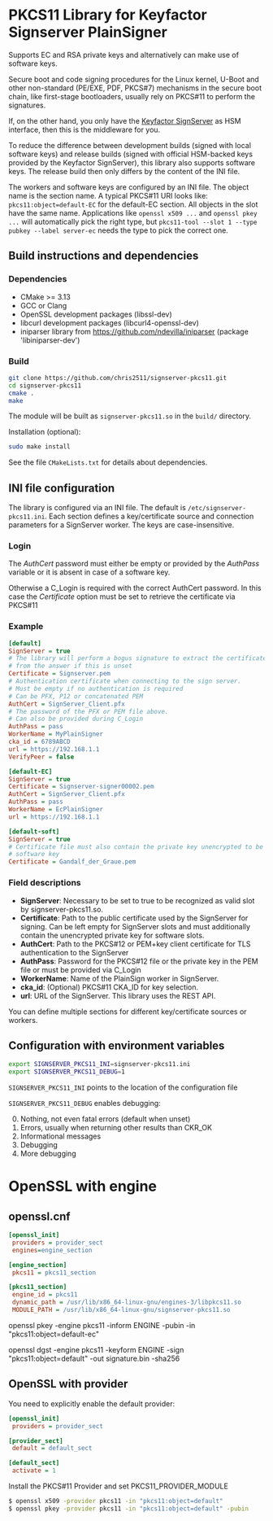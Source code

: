 # PKCS11 Library for Keyfactor Signserver PlainSigner

Supports EC and RSA private keys and alternatively can
make use of software keys.

Secure boot and code signing procedures for the Linux kernel,
U-Boot and other non-standard (PE/EXE, PDF, PKCS#7) mechanisms
in the secure boot chain, like first-stage bootloaders, usually
rely on PKCS#11 to perform the signatures.

If, on the other hand, you only have the
[Keyfactor SignServer](https://docs.keyfactor.com/signserver/latest/)
as HSM interface, then this is the middleware for you.

To reduce the difference between development builds (signed with local software keys)
and release builds (signed with official HSM-backed keys provided by the Keyfactor SignServer), this library also supports software keys.
The release build then only differs by the content of the INI file.

The workers and software keys are configured by an INI file. The object name is the
section name. A typical PKCS#11 URI looks like: `pkcs11:object=default-EC` for the default-EC section. All objects in the slot have the same name.
Applications like `openssl x509 ...` and `openssl pkey ...` will automatically pick
the right type, but `pkcs11-tool --slot 1 --type pubkey --label server-ec`
needs the type to pick the correct one.

## Build instructions and dependencies

### Dependencies

- CMake >= 3.13
- GCC or Clang
- OpenSSL development packages (libssl-dev)
- libcurl development packages (libcurl4-openssl-dev)
- iniparser library from https://github.com/ndevilla/iniparser (package 'libiniparser-dev')

### Build

```bash
git clone https://github.com/chris2511/signserver-pkcs11.git
cd signserver-pkcs11
cmake .
make
```

The module will be built as `signserver-pkcs11.so` in the `build/` directory.

Installation (optional):
```bash
sudo make install
```

See the file `CMakeLists.txt` for details about dependencies.

## INI file configuration

The library is configured via an INI file.
The default is `/etc/signserver-pkcs11.ini`.
Each section defines a key/certificate source and connection parameters for a SignServer worker.
The keys are case-insensitive.

### Login

The *AuthCert* password must either be empty or provided by the *AuthPass* variable or
it is absent in case of a software key.

Otherwise a C_Login is required with the correct AuthCert password.
In this case the *Certificate* option must be set to retrieve the certificate via PKCS#11

### Example

```ini
[default]
SignServer = true
# The library will perform a bogus signature to extract the certificate
# from the answer if this is unset
Certificate = Signserver.pem
# Authentication certificate when connecting to the sign server.
# Must be empty if no authentication is required
# Can be PFX, P12 or concatenated PEM
AuthCert = SignServer_Client.pfx
# The password of the PFX or PEM file above.
# Can also be provided during C_Login
AuthPass = pass
WorkerName = MyPlainSigner
cka_id = 6789ABCD
url = https://192.168.1.1
VerifyPeer = false

[default-EC]
SignServer = true
Certificate = Signserver-signer00002.pem
AuthCert = SignServer_Client.pfx
AuthPass = pass
WorkerName = EcPlainSigner
url = https://192.168.1.1

[default-soft]
SignServer = true
# Certificate file must also contain the private key unencrypted to be usable as
# software key
Certificate = Gandalf_der_Graue.pem
```

### Field descriptions

- **SignServer**: Necessary to be set to true to be recognized as valid slot by
    signserver-pkcs11.so.
- **Certificate**: Path to the public certificate used by the SignServer for signing.
    Can be left empty for SignServer slots and must additionally contain the unencrypted private key
    for software slots.
- **AuthCert**: Path to the PKCS#12 or PEM+key client certificate for TLS authentication to the SignServer
- **AuthPass**: Password for the PKCS#12 file or the private key in the PEM file or must be provided via C_Login
- **WorkerName**: Name of the PlainSign worker in SignServer.
- **cka_id**: (Optional) PKCS#11 CKA\_ID for key selection.
- **url**: URL of the SignServer. This library uses the REST API.

You can define multiple sections for different key/certificate sources or workers.

## Configuration with environment variables

```bash
export SIGNSERVER_PKCS11_INI=signserver-pkcs11.ini
export SIGNSERVER_PKCS11_DEBUG=1
```

`SIGNSERVER_PKCS11_INI` points to the location of the configuration file

`SIGNSERVER_PKCS11_DEBUG` enables debugging:

 0) Nothing, not even fatal errors (default when unset)
 1) Errors, usually when returning other results than CKR\_OK
 2) Informational messages
 3) Debugging
 4) More debugging

# OpenSSL with engine

## openssl.cnf

```INI
[openssl_init]
 providers = provider_sect
 engines=engine_section

[engine_section]
 pkcs11 = pkcs11_section

[pkcs11_section]
 engine_id = pkcs11
 dynamic_path = /usr/lib/x86_64-linux-gnu/engines-3/libpkcs11.so
 MODULE_PATH = /usr/lib/x86_64-linux-gnu/signserver-pkcs11.so
```

openssl pkey -engine pkcs11 -inform ENGINE -pubin -in "pkcs11:object=default-ec"

openssl dgst -engine pkcs11 -keyform ENGINE -sign "pkcs11:object=default" -out signature.bin -sha256

## OpenSSL with provider

You need to explicitly enable the default provider:

```INI
[openssl_init]
 providers = provider_sect

[provider_sect]
 default = default_sect

[default_sect]
 activate = 1
```

Install the PKCS#11 Provider and set PKCS11_PROVIDER_MODULE

```bash
$ openssl x509 -provider pkcs11 -in "pkcs11:object=default"
$ openssl pkey -provider pkcs11 -in "pkcs11:object=default" -pubin
```

